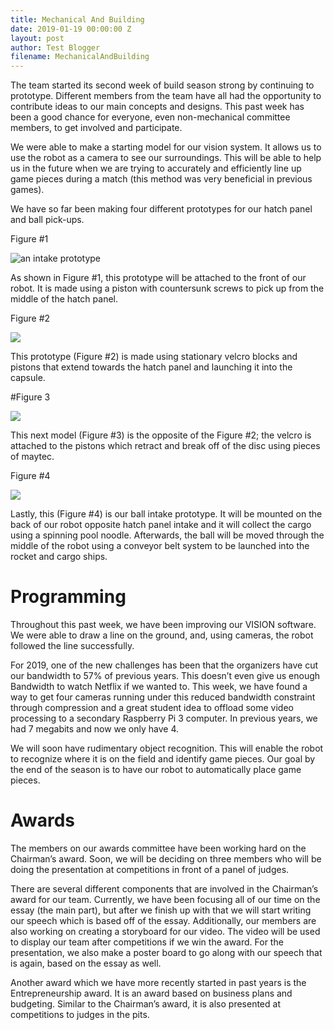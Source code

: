 ```yaml
---
title: Mechanical And Building
date: 2019-01-19 00:00:00 Z
layout: post
author: Test Blogger
filename: MechanicalAndBuilding
---
```


The team started its second week of build season strong by continuing to prototype. Different members from the team have all had the opportunity to contribute ideas to our main concepts and designs. This past week has been a good chance for everyone, even non-mechanical committee members, to get involved and participate.

We were able to make a starting model for our vision system. It allows us to use the robot as a camera to see our surroundings. This will be able to help us in the future when we are trying to accurately and efficiently line up game pieces during a match (this method was very beneficial in previous games).

We have so far been making four different prototypes for our hatch panel and ball pick-ups.

Figure #1

![an intake prototype](https://lh5.googleusercontent.com/jckPylYLr-AG1sZLb-_vfrTHUHaS9SfBjQCvEQftgYPFD1u8PDwHu_msA3tpnSWJyr41hyM5Bk7bjJaARReiLaDfCyuRSXzW9k1LcqugmMPRneFpTHhhZf9NYK7MIKZ3_eh_Pimo)

As shown in Figure #1, this prototype will be attached to the front of our robot. It is made using a piston with countersunk screws to pick up from the middle of the hatch panel.

Figure #2

![](https://lh3.googleusercontent.com/uOS1Zu08a7pZTEgf0e6lLvj4HI0md-ZIjcw5yEJibGL-NXER4ayWM2skqqBGe0PIRPciRde4hY36zmMa6b2qSdEyLVVwZVO95vPLeLHXxrv2TrTbZ-6eW39emFZjmeBSEDEdQ_y8)

This prototype (Figure #2) is made using stationary velcro blocks and pistons that extend towards the hatch panel and launching it into the capsule.

#Figure 3

![](https://lh4.googleusercontent.com/LYJx-DeX8xjXq6eikMdyE3WhUE9tXDuxLHICJuJWgUL6-IL7Il0UjKeFAuaJUwE_B4kL0Be64X6xR--j1ke_sqiq2vIOz7zxSP9PQGNdaI2WJYD0IOm_VtSWNFlDsJ8q9Lkjrf59)

This next model (Figure #3) is the opposite of the Figure #2; the velcro is attached to the pistons which retract and break off of the disc using pieces of maytec.

Figure #4

![](https://lh6.googleusercontent.com/Pb-YF1fuqQg_tvYCt2ot2zftUFrxdT_i9zcVl8jk1IAE-wFGyXh6vNulciAoMKeWPY-tPz2bE-LE48Grjzew8ajr7N2BU_ZejIBnKxsE9H5oKrnK7jXADRx0vjc3VIJw1Pk8W3c1)

Lastly, this (Figure #4) is our ball intake prototype. It will be mounted on the back of our robot opposite hatch panel intake and it will collect the cargo using a spinning pool noodle. Afterwards, the ball will be moved through the middle of the robot using a conveyor belt system to be launched into the rocket and cargo ships.

# Programming
Throughout this past week, we have been improving our VISION software. We were able to draw a line on the ground, and, using cameras, the robot followed the line successfully.

For 2019, one of the new challenges has been that the organizers have cut our bandwidth to 57% of previous years. This doesn’t even give us enough Bandwidth to watch Netflix if we wanted to. This week, we have found a way to get four cameras running under this reduced bandwidth constraint through compression and a great student idea to offload some video processing to a secondary Raspberry Pi 3 computer. In previous years, we had 7 megabits and now we only have 4.

We will soon have rudimentary object recognition. This will enable the robot to recognize where it is on the field and identify game pieces. Our goal by the end of the season is to have our robot to automatically place game pieces.

# Awards
The members on our awards committee have been working hard on the Chairman’s award. Soon, we will be deciding on three members who will be doing the presentation at competitions in front of a panel of judges.

There are several different components that are involved in the Chairman’s award for our team. Currently, we have been focusing all of our time on the essay (the main part), but after we finish up with that we will start writing our speech which is based off of the essay. Additionally, our members are also working on creating a storyboard for our video. The video will be used to display our team after competitions if we win the award. For the presentation, we also make a poster board to go along with our speech that is again, based on the essay as well.

Another award which we have more recently started in past years is the Entrepreneurship award. It is an award based on business plans and budgeting. Similar to the Chairman’s award, it is also presented at competitions to judges in the pits.